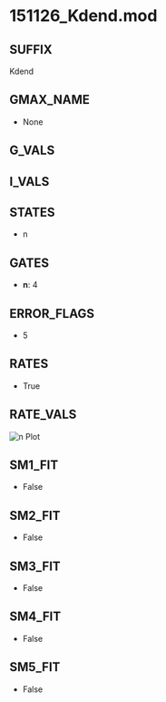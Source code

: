 # 151126_Kdend.mod

## SUFFIX

Kdend

## GMAX_NAME

- None

## G_VALS


## I_VALS


## STATES

- n

## GATES

- **n**: 4

## ERROR_FLAGS

- 5

## RATES

- True

## RATE_VALS

![n Plot](/Users/pbozelos/Dropbox/icg-Chai-Panos/supermodels/output_markdown_files/K/151126_Kdend.mod/images/n.png)

## SM1_FIT

- False

## SM2_FIT

- False

## SM3_FIT

- False

## SM4_FIT

- False

## SM5_FIT

- False

